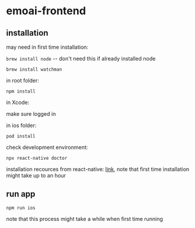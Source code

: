 # emoai-frontend

## installation

may need in first time installation:

`brew install node` -- don't need this if already installed node

`brew install watchman`

in root folder:

`npm install`

in Xcode:

make sure logged in


in ios folder:

`pod install`

check development environment:

`npx react-native doctor`

installation recources from react-native: [link](https://reactnative.dev/docs/environment-setup?guide=native), note that first time installation might take up to an hour

## run app
`npm run ios`

note that this process might take a while when first time running

